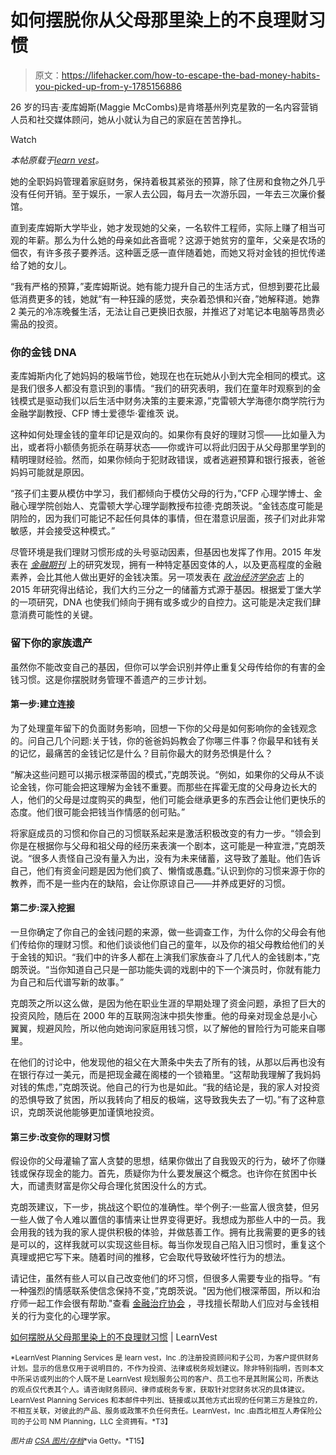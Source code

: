 # 如何摆脱你从父母那里染上的不良理财习惯

> 原文：<https://lifehacker.com/how-to-escape-the-bad-money-habits-you-picked-up-from-y-1785156886>

26 岁的玛吉·麦库姆斯(Maggie McCombs)是肯塔基州列克星敦的一名内容营销人员和社交媒体顾问，她从小就认为自己的家庭在苦苦挣扎。

Watch

*本帖原载于*[*learn vest*](https://www.learnvest.com/2016/08/break-bad-money-habits-you-picked-up-from-your-parents/)*。*

她的全职妈妈管理着家庭财务，保持着极其紧张的预算，除了住房和食物之外几乎没有任何开销。至于娱乐，一家人去公园，每月去一次游乐园，一年去三次廉价餐馆。

直到麦库姆斯大学毕业，她才发现她的父亲，一名软件工程师，实际上赚了相当可观的年薪。那么为什么她的母亲如此吝啬呢？这源于她贫穷的童年，父亲是农场的佃农，有许多孩子要养活。这种匮乏感一直伴随着她，而她又将对金钱的担忧传递给了她的女儿。

“我有严格的预算，”麦库姆斯说。她有能力提升自己的生活方式，但想到要花比最低消费更多的钱，她就“有一种狂躁的感觉，夹杂着恐惧和兴奋，”她解释道。她靠 2 美元的冷冻晚餐生活，无法让自己更换旧衣服，并推迟了对笔记本电脑等昂贵必需品的投资。

### **你的金钱 DNA**

麦库姆斯内化了她妈妈的极端节俭，她现在也在玩她从小到大完全相同的模式。这是我们很多人都没有意识到的事情。“我们的研究表明，我们在童年时观察到的金钱模式是驱动我们以后生活中财务决策的主要来源，”克雷顿大学海德尔商学院行为金融学副教授、CFP 博士爱德华·霍维茨 说。

这种如何处理金钱的童年印记是双向的。如果你有良好的理财习惯——比如量入为出，或者将小额债务扼杀在萌芽状态——你或许可以将此归因于从父母那里学到的精明理财经验。然而，如果你倾向于犯财政错误，或者逃避预算和银行报表，爸爸妈妈可能就是原因。

“孩子们主要从模仿中学习，我们都倾向于模仿父母的行为，”CFP 心理学博士、金融心理学院创始人、克雷顿大学心理学副教授布拉德·克朗茨说。“金钱态度可能是阴险的，因为我们可能记不起任何具体的事情，但在潜意识层面，孩子们对此非常敏感，并会接受这种模式。”

尽管环境是我们理财习惯形成的头号驱动因素，但基因也发挥了作用。2015 年发表在 [*金融期刊*](http://onlinelibrary.wiley.com/doi/10.1111/jofi.12223/abstract) 上的研究发现，拥有一种特定基因变体的人，以及更高程度的金融素养，会比其他人做出更好的金钱决策。另一项发表在 [*政治经济学杂志*](http://www.jstor.org/stable/10.1086/679284?seq=1#page_scan_tab_contents) 上的 2015 年研究得出结论，我们大约三分之一的储蓄方式源于基因。根据爱丁堡大学的一项研究，DNA 也使我们倾向于拥有或多或少的自控力。这可能是决定我们肆意消费可能性的关键。

### **留下你的家族遗产**

虽然你不能改变自己的基因，但你可以学会识别并停止重复父母传给你的有害的金钱习惯。这是你摆脱财务管理不善遗产的三步计划。

#### **第一步:建立连接**

为了处理童年留下的负面财务影响，回想一下你的父母是如何影响你的金钱观念的。问自己几个问题:关于钱，你的爸爸妈妈教会了你哪三件事？你最早和钱有关的记忆，最痛苦的金钱记忆是什么？目前你最大的财务恐惧是什么？

“解决这些问题可以揭示根深蒂固的模式，”克朗茨说。“例如，如果你的父母从不谈论金钱，你可能会把这理解为金钱不重要。而那些在挥霍无度的父母身边长大的人，他们的父母是过度购买的典型，他们可能会继承更多的东西会让他们更快乐的态度。他们很可能会把钱当作情感的创可贴。”

将家庭成员的习惯和你自己的习惯联系起来是激活积极改变的有力一步。“领会到你是在根据你与父母和祖父母的经历来表演一个剧本，这可能是一种宣泄，”克朗茨说。“很多人责怪自己没有量入为出，没有为未来储蓄，这导致了羞耻。他们告诉自己，他们有资金问题是因为他们疯了、懒惰或愚蠢。”认识到你的习惯来源于你的教养，而不是一些内在的缺陷，会让你原谅自己——并养成更好的习惯。

#### **第二步:深入挖掘**

一旦你确定了你自己的金钱问题的来源，做一些调查工作，为什么你的父母会有他们传给你的理财习惯。和他们谈谈他们自己的童年，以及你的祖父母教给他们的关于金钱的知识。“我们中的许多人都在上演我们家族奋斗了几代人的金钱剧本，”克朗茨说。“当你知道自己只是一部功能失调的戏剧中的下一个演员时，你就有能力为自己和后代谱写新的故事。”

克朗茨之所以这么做，是因为他在职业生涯的早期处理了资金问题，承担了巨大的投资风险，随后在 2000 年的互联网泡沫中损失惨重。他的母亲对现金总是小心翼翼，规避风险，所以他向她询问家庭用钱习惯，以了解他的冒险行为可能来自哪里。

在他们的讨论中，他发现他的祖父在大萧条中失去了所有的钱，从那以后再也没有在银行存过一美元，而是把现金藏在阁楼的一个锁箱里。“这帮助我理解了我妈妈对钱的焦虑，”克朗茨说。他自己的行为也是如此。“我的结论是，我的家人对投资的恐惧导致了贫困，所以我转向了相反的极端，这导致我失去了一切。”有了这种意识，克朗茨说他能够更加谨慎地投资。

#### 第三步:改变你的理财习惯

假设你的父母灌输了富人贪婪的思想，结果你做出了自我毁灭的行为，破坏了你赚钱或保存现金的能力。首先，质疑你为什么要发展这个概念。也许你在贫困中长大，而谴责财富是你父母合理化贫困没什么的方式。

克朗茨建议，下一步，挑战这个职位的准确性。举个例子:一些富人很贪婪，但另一些人做了令人难以置信的事情来让世界变得更好。我想成为那些人中的一员。我会用我的钱为我的家人提供积极的体验，并做慈善工作。拥有比我需要的更多的钱是可以的，这样我就可以实现这些目标。每当你发现自己陷入旧习惯时，重复这个真理或把它写下来。随着时间的推移，它会取代导致破坏性行为的想法。

请记住，虽然有些人可以自己改变他们的坏习惯，但很多人需要专业的指导。“有一种强烈的情感联系使信念保持不变，”克朗茨说。"因为他们根深蒂固，所以和治疗师一起工作会很有帮助."查看 [金融治疗协会](http://www.financialtherapyassociation.org/) ，寻找擅长帮助人们应对与金钱相关的行为变化的心理学家。

[如何摆脱从父母那里染上的不良理财习惯](https://www.learnvest.com/2016/08/break-bad-money-habits-you-picked-up-from-your-parents/) | LearnVest

<small>*LearnVest Planning Services 是 learn vest，Inc .的注册投资顾问和子公司，为客户提供财务计划。显示的信息仅用于说明目的，不作为投资、法律或税务规划建议。除非特别指明，否则本文中所采访或列出的个人既不是 LearnVest 规划服务公司的客户、员工也不是其附属公司，所表达的观点仅代表其个人。请咨询财务顾问、律师或税务专家，获取针对您财务状况的具体建议。LearnVest Planning Services 和本邮件中列出、链接或以其他方式出现的任何第三方是独立的，不相互关联，对彼此的产品、服务或政策不负任何责任。LearnVest，Inc .由西北相互人寿保险公司的子公司 NM Planning，LLC 全资拥有。*T3】</small>

<small>*图片由*</small> [<small>*CSA 图片/存档*</small>](http://www.gettyimages.com/license/97213732)<small>*via Getty。*T15】</small>